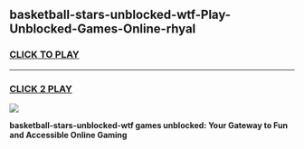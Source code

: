 
## basketball-stars-unblocked-wtf-Play-Unblocked-Games-Online-rhyal
<h3>
<a href="https://premium76.site?title=basketball-stars-unblocked-wtf&ref=25A">CLICK TO PLAY</a></h3>
<hr>

<h3>
<a href="https://premium76.site?title=basketball-stars-unblocked-wtf&ref=25A">CLICK 2 PLAY</a>
  
</h3>

<a href="https://premium76.site?title=basketball-stars-unblocked-wtf&ref=25A"><img src="https://clearcache.store/games.png"></a>


**basketball-stars-unblocked-wtf games unblocked: Your Gateway to Fun and Accessible Online Gaming**
